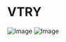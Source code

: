 # VTRY
![Image](https://github.com/user-attachments/assets/b9b844cb-ea8e-4b9d-a18f-d72366237188)
![Image](https://github.com/user-attachments/assets/6ada8da5-f565-443c-a7e7-9f22dcaebb2d)